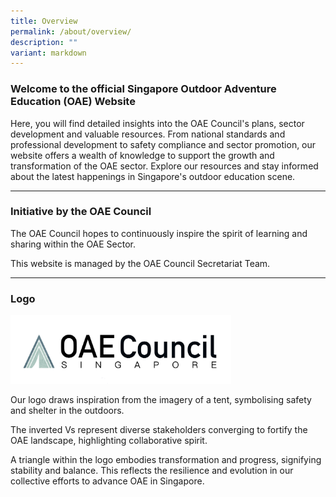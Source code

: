 ```yaml
---
title: Overview
permalink: /about/overview/
description: ""
variant: markdown
---
```

<h3><strong>Welcome to the official Singapore Outdoor Adventure Education (OAE) Website</strong></h3>
<p>Here, you will find detailed insights into the OAE Council's plans, sector
development and valuable resources. From national standards and professional
development to safety compliance and sector promotion, our website offers
a wealth of knowledge to support the growth and transformation of the OAE
sector. Explore our resources and stay informed about the latest happenings
in Singapore's outdoor education scene.</p>
<hr>
<h3>Initiative by the OAE Council</h3>
<p>The OAE Council hopes to continuously inspire the spirit of learning and
sharing within the OAE Sector.</p>
<p>This website is managed by the OAE Council Secretariat Team.</p>
<hr>
<h3>Logo</h3>
<div class="isomer-image-wrapper">
<img style="width: 70%;" height="auto" width="100%" alt="The word OAE Council Singapore with depicted with a tent like image as the Council's logo" src="/images/sharper_logo.png">
</div>
<p>Our logo draws inspiration from the imagery of a tent, symbolising safety
and shelter in the outdoors.</p>
<p>The inverted Vs represent diverse stakeholders converging to fortify the
OAE landscape, highlighting collaborative spirit.</p>
<p>A triangle within the logo embodies transformation and progress, signifying
stability and balance. This reflects the resilience and evolution in our
collective efforts to advance OAE in Singapore.</p>
<p></p>